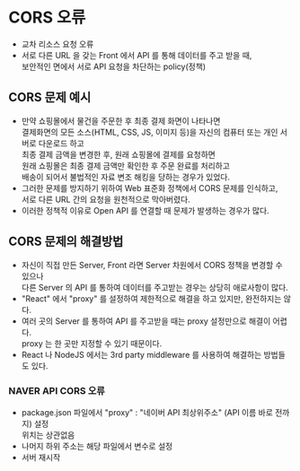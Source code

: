 # CORS 오류

- 교차 리소스 요청 오류
- 서로 다른 URL 을 갖는 Front 에서 API 를 통해 데이터를 주고 받을 때,  
  보안적인 면에서 서로 API 요청을 차단하는 policy(정책)

## CORS 문제 예시

- 만약 쇼핑몰에서 물건을 주문한 후 최종 결제 화면이 나타나면  
  결제화면의 모든 소스(HTML, CSS, JS, 이미지 등)을 자신의 컴퓨터 또는 개인 서버로 다운로드 하고  
  최종 결제 금액을 변경한 후, 원래 쇼핑몰에 결제를 요청하면  
  원래 쇼핑몰은 최종 결제 금액만 확인한 후 주문 완료를 처리하고  
  배송이 되어서 불법적인 자료 변조 해킹을 당하는 경우가 있었다.
- 그러한 문제를 방지하기 위하여 Web 표준화 정책에서 CORS 문제를 인식하고,  
  서로 다른 URL 간의 요청을 원천적으로 막아버렸다.
- 이러한 정책적 이유로 Open API 를 연결할 때 문제가 발생하는 경우가 많다.

## CORS 문제의 해결방법

- 자신이 직접 만든 Server, Front 라면 Server 차원에서 CORS 정책을 변경할 수 있으나  
  다른 Server 의 API 를 통하여 데이터를 주고받는 경우는 상당히 애로사항이 많다.
- "React" 에서 "proxy" 를 설정하여 제한적으로 해결을 하고 있지만, 완전하지는 않다.
- 여러 곳의 Server 를 통하여 API 를 주고받을 때는 proxy 설정만으로 해결이 어렵다.  
  proxy 는 한 곳만 지정할 수 있기 때문이다.
- React 나 NodeJS 에서는 3rd party middleware 를 사용하여 해결하는 방법들도 있다.

### NAVER API CORS 오류

- package.json 파일에서 "proxy" : "네이버 API 최상위주소" (API 이름 바로 전까지) 설정  
  위치는 상관없음
- 나머지 하위 주소는 해당 파일에서 변수로 설정
- 서버 재시작

